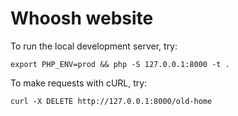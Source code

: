 # Whoosh website

To run the local development server, try:

```
export PHP_ENV=prod && php -S 127.0.0.1:8000 -t .
```

To make requests with cURL, try:

```
curl -X DELETE http://127.0.0.1:8000/old-home
```

